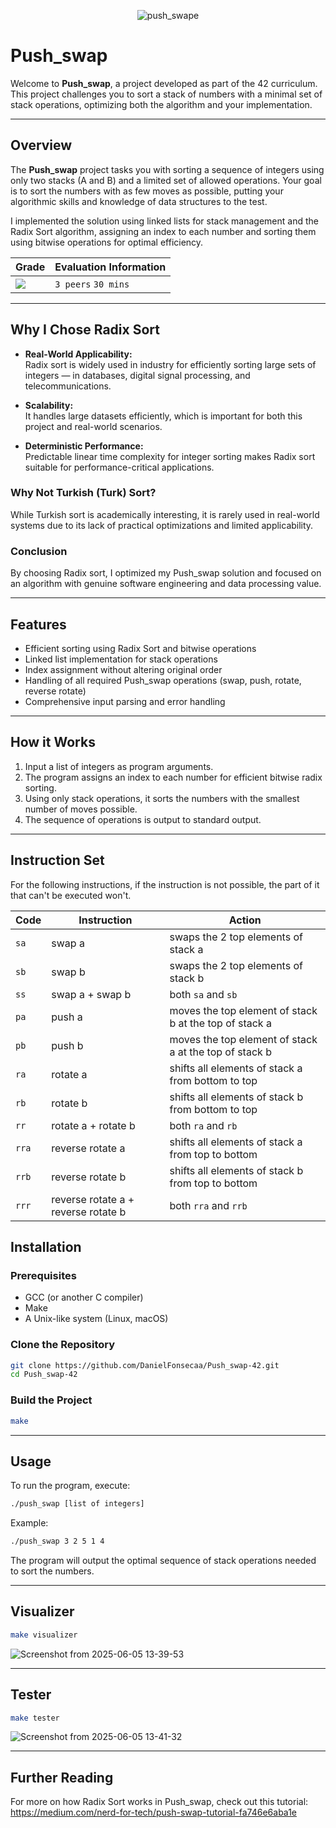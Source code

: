 <div align="center">

![push_swape](https://github.com/user-attachments/assets/545044e6-550c-4114-ae17-eb472b62aab4)

</div>

# Push_swap

Welcome to **Push_swap**, a project developed as part of the 42 curriculum. This project challenges you to sort a stack of numbers with a minimal set of stack operations, optimizing both the algorithm and your implementation.

---

## Overview

The **Push_swap** project tasks you with sorting a sequence of integers using only two stacks (A and B) and a limited set of allowed operations. Your goal is to sort the numbers with as few moves as possible, putting your algorithmic skills and knowledge of data structures to the test.

I implemented the solution using linked lists for stack management and the Radix Sort algorithm, assigning an index to each number and sorting them using bitwise operations for optimal efficiency.

<div align="center">

| Grade | Evaluation Information |
| :---- | :--------------------- |
| <img src="https://img.shields.io/badge/84%20%2F%20100%20%E2%98%85-success"/> | `3 peers` `30 mins` |

</div>

---

## Why I Chose Radix Sort

- **Real-World Applicability:**  
  Radix sort is widely used in industry for efficiently sorting large sets of integers — in databases, digital signal processing, and telecommunications.

- **Scalability:**  
  It handles large datasets efficiently, which is important for both this project and real-world scenarios.

- **Deterministic Performance:**  
  Predictable linear time complexity for integer sorting makes Radix sort suitable for performance-critical applications.

### Why Not Turkish (Turk) Sort?

While Turkish sort is academically interesting, it is rarely used in real-world systems due to its lack of practical optimizations and limited applicability.

### Conclusion

By choosing Radix sort, I optimized my Push_swap solution and focused on an algorithm with genuine software engineering and data processing value.

---

## Features

- Efficient sorting using Radix Sort and bitwise operations
- Linked list implementation for stack operations
- Index assignment without altering original order
- Handling of all required Push_swap operations (swap, push, rotate, reverse rotate)
- Comprehensive input parsing and error handling

---

## How it Works

1. Input a list of integers as program arguments.
2. The program assigns an index to each number for efficient bitwise radix sorting.
3. Using only stack operations, it sorts the numbers with the smallest number of moves possible.
4. The sequence of operations is output to standard output.

---
## Instruction Set

For the following instructions, if the instruction is not possible, the part of
it that can't be executed won't.

| Code  | Instruction                         | Action                                                 |
| ----- | ----------------------------------- | ------------------------------------------------------ |
| `sa`  | swap a                              | swaps the 2 top elements of stack a                    |
| `sb`  | swap b                              | swaps the 2 top elements of stack b                    |
| `ss`  | swap a + swap b                     | both `sa` and `sb`                                     |
| `pa`  | push a                              | moves the top element of stack b at the top of stack a |
| `pb`  | push b                              | moves the top element of stack a at the top of stack b |
| `ra`  | rotate a                            | shifts all elements of stack a from bottom to top      |
| `rb`  | rotate b                            | shifts all elements of stack b from bottom to top      |
| `rr`  | rotate a + rotate b                 | both `ra` and `rb`                                     |
| `rra` | reverse rotate a                    | shifts all elements of stack a from top to bottom      |
| `rrb` | reverse rotate b                    | shifts all elements of stack b from top to bottom      |
| `rrr` | reverse rotate a + reverse rotate b | both `rra` and `rrb`                                   |

## Installation

### Prerequisites

- GCC (or another C compiler)
- Make
- A Unix-like system (Linux, macOS)

### Clone the Repository

```sh
git clone https://github.com/DanielFonsecaa/Push_swap-42.git
cd Push_swap-42
```

### Build the Project

```sh
make
```

---

## Usage

To run the program, execute:

```sh
./push_swap [list of integers]
```

Example:

```sh
./push_swap 3 2 5 1 4
```

The program will output the optimal sequence of stack operations needed to sort the numbers.

---

## Visualizer
```sh
make visualizer
```
![Screenshot from 2025-06-05 13-39-53](https://github.com/user-attachments/assets/2eb7d1b0-3700-4e10-9af2-6ea23e57c432)

---


## Tester
```sh
make tester
```
![Screenshot from 2025-06-05 13-41-32](https://github.com/user-attachments/assets/47a8cee8-e8c3-42b5-8c56-73f3127645b3)

---
## Further Reading

For more on how Radix Sort works in Push_swap, check out this tutorial:  
https://medium.com/nerd-for-tech/push-swap-tutorial-fa746e6aba1e
